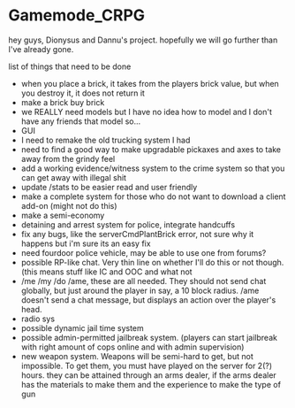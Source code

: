 # Gamemode_CRPG

hey guys, Dionysus and Dannu's project. hopefully we will go further than I've already gone.

list of things that need to be done
- when you place a brick, it takes from the players brick value, but when you destroy it, it does not return it
- make a brick buy brick
- we REALLY need models but I have no idea how to model and I don't have any friends that model so...
- GUI
- I need to remake the old trucking system I had
- need to find a good way to make upgradable pickaxes and axes to take away from the grindy feel
- add a working evidence/witness system to the crime system so that you can get away with illegal shit
- update /stats to be easier read and user friendly
- make a complete system for those who do not want to download a client add-on (might not do this)
- make a semi-economy
- detaining and arrest system for police, integrate handcuffs
- fix any bugs, like the serverCmdPlantBrick error, not sure why it happens but i'm sure its an easy fix
- need fourdoor police vehicle, may be able to use one from forums?
- possible RP-like chat. Very thin line on whether I'll do this or not though. (this means stuff like IC and OOC and what not
- /me /my /do /ame, these are all needed. They should not send chat globally, but just around the player in say, a 10 block radius. /ame doesn't send a chat message, but displays an action over the player's head.
- radio sys
- possible dynamic jail time system
- possible admin-permitted jailbreak system. (players can start jailbreak with right amount of cops online and with admin supervision)
- new weapon system. Weapons will be semi-hard to get, but not impossible. To get them, you must have played on the server for 2(?) hours. they can be attained through an arms dealer, if the arms dealer has the materials to make them and the experience to make the type of gun
